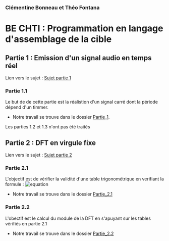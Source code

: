 
### Clémentine Bonneau et Théo Fontana

# BE CHTI : Programmation en langage d'assemblage de la cible 

## Partie 1 : Emission d'un signal audio en temps réel
Lien vers le sujet : [Sujet partie 1](https://noullet-gei.gitlab.io/asm/BE/projet_asm_etape_1.html)
### Partie 1.1
Le but de de cette partie est la réalistion d'un signal carré dont la période dépend d'un timmer.


* Notre travail  se trouve dans le dossier [Partie_1](https://github.com/TheoFontana/BE-CHTI_3MIC_BONNEAU_FONTANA/tree/master/Partie_1).

Les parties 1.2 et 1.3 n'ont pas été traités

## Partie 2 : DFT en virgule fixe
Lien vers le sujet : [Sujet partie 2](https://noullet-gei.gitlab.io/asm/BE/projet_asm_etape_2.html)
### Partie 2.1

L'objectif est de vérifier la validité d'une table trigonométrique en verifiant la formule :
![equation](http://latex.codecogs.com/gif.latex?cos^{2}(a)+sin^{2}(a)=1)
* Notre travail  se trouve dans le dossier [Partie_2.1](https://github.com/TheoFontana/BE-CHTI_3MIC_BONNEAU_FONTANA/tree/master/Partie_2.1)

### Partie 2.2
L'obectif est le calcul du module de la DFT en s'apuyant sur les tables vérifiés en partie 2.1
* Notre travail  se trouve dans le dossier [Partie_2.2](https://github.com/TheoFontana/BE-CHTI_3MIC_BONNEAU_FONTANA/tree/master/Partie_2.2)

